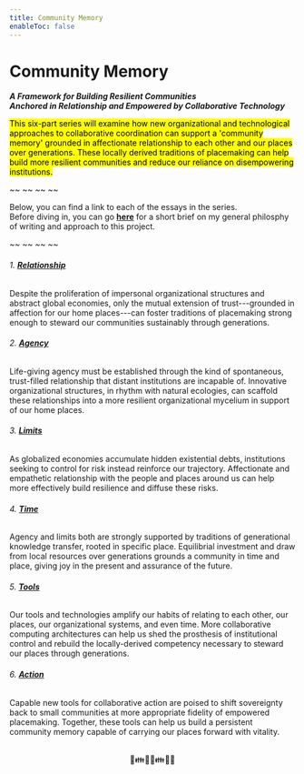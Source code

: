 ```yaml
---
title: Community Memory
enableToc: false
---
```


<h1>Community Memory</h1>
<h5 style="margin:0;">A Framework for Building Resilient Communities <br> Anchored in Relationship and Empowered by Collaborative Technology</h5>


<mark class="blurb">This six-part series will examine how new organizational and
technological approaches to collaborative coordination can support a
'community memory' grounded in affectionate relationship to each other
and our places over generations. These locally derived traditions of
placemaking can help build more resilient communities and reduce our
reliance on disempowering institutions.</blurb>

~~ ~~ ~~ ~~

Below, you can find a link to each of the essays in the series. 
<br> Before diving in, you can go [**here**](/Philosophy) for a short brief on my general philosphy of writing and approach to this project.

~~ ~~ ~~ ~~


###### 1. [**Relationship**](/1-relationship)

Despite the proliferation of impersonal organizational structures and
abstract global economies, only the mutual extension of
trust---grounded in affection for our home places---can foster
traditions of placemaking strong enough to steward our communities
sustainably through generations.

###### 2.  [**Agency**](/2-agency)

Life-giving agency must be established through the kind of
spontaneous, trust-filled relationship that distant institutions are
incapable of. Innovative organizational structures, in rhythm with
natural ecologies, can scaffold these relationships into a more
resilient organizational mycelium in support of our home places. 

###### 3. [**Limits**](/3-limits)

As globalized economies accumulate hidden existential debts,
institutions seeking to control for risk instead reinforce our
trajectory. Affectionate and empathetic relationship with the people
and places around us can help more effectively build resilience and
diffuse these risks. 

###### 4. [**Time**](/4-time)

Agency and limits both are strongly supported by traditions of
generational knowledge transfer, rooted in specific place. Equilibrial
investment and draw from local resources over generations grounds a
community in time and place, giving joy in the present and assurance
of the future. 

###### 5. [**Tools**](/5-tools)

Our tools and technologies amplify our habits of relating to each
other, our places, our organizational systems, and even time. More
collaborative computing architectures can help us shed the prosthesis
of institutional control and rebuild the locally-derived competency
necessary to steward our places through generations. 

###### 6. [**Action**](/6-action)

Capable new tools for collaborative action are poised to shift
sovereignty back to small communities at more appropriate fidelity of
empowered placemaking. Together, these tools can help us build a
persistent community memory capable of carrying our places forward
with vitality. 

<br>
<div style="text-align:center">
🌳👪👫🏡👪👫🌳
</div>